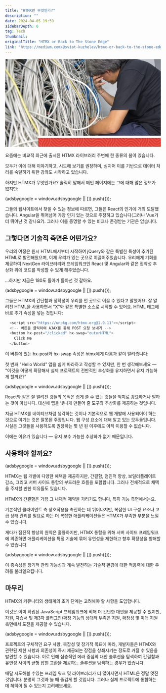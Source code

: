 ```yaml
---
title: "HTMX란 무엇인가?"
description: ""
date: 2024-04-05 19:59
sidebarDepth: 0
tag: Tech
thumbnail: 
originalTitle: "HTMX or Back to The Stone Edge"
link: "https://medium.com/@sviat-kuzhelev/htmx-or-back-to-the-stone-edge-20f3b4c8d039"
---
```



<img src="./img/HTMXorBacktoTheStoneEdge_0.png" />

요즘에는 비교적 최근에 출시된 HTMX 라이브러리 주변에 한 종류의 붐이 있습니다.

모두가 이에 대해 이야기하고, 시도해 보기를 권장하며, 심지어 이를 기반으로 데이터 처리를 숙달하기 위한 강좌도 시작하고 있습니다.

하지만 HTMX가 무엇인가요? 솔직히 말해서 메인 페이지에는 그에 대해 많은 정보가 없지만:

<!-- ui-log 수평형 -->
<ins class="adsbygoogle"
  style="display:block"
  data-ad-client="ca-pub-4877378276818686"
  data-ad-slot="9743150776"
  data-ad-format="auto"
  data-full-width-responsive="true"></ins>
<component is="script">
(adsbygoogle = window.adsbygoogle || []).push({});
</component>

그들의 웹사이트에서 찾을 수 있는 정보에 따르면, 그들은 React의 인기에 거의 도달했습니다. Angular을 뛰어넘어 가장 인기 있는 것으로 주장하고 있습니다(그러나 Vue가 더 뛰어난 것 같나요?). 그러나 이를 증명할 수 있는 비교나 존경받는 기관은 없습니다.

## 그렇다면 기술적 측면은 어떤가요?

우리의 여정은 원시 HTML에서부터 시작하여 jQuery와 같은 특별한 특성이 추가된 HTML로 발전해왔으며, 이제 우리가 있는 곳으로 이끌어주었습니다. 우리에게 기회를 제공하여 NextGen 라이브러리와 프레임워크인 React 및 Angular와 같은 접착성 추상화 위에 코드를 작성할 수 있게 해주었습니다.

...하지만 지금은 180도 돌아가 돌아선 것 같아요.

<!-- ui-log 수평형 -->
<ins class="adsbygoogle"
  style="display:block"
  data-ad-client="ca-pub-4877378276818686"
  data-ad-slot="9743150776"
  data-ad-format="auto"
  data-full-width-responsive="true"></ins>
<component is="script">
(adsbygoogle = window.adsbygoogle || []).push({});
</component>

그들은 HTMX의 간단함과 정확성이 우리를 먼 곳으로 이끌 수 있다고 말했어요. 잘 알려진 HTML을 사용하면서 "X"와 같은 특별한 소스로 시작할 수 있어요. HTML 태그에 바로 추가 속성을 넣는 것입니다:

```js
  <script src="https://unpkg.com/htmx.org@1.9.11"></script>
  <!-- 버튼을 클릭하여 AJAX를 통해 POST 요청 보내기 -->
  <button hx-post="/clicked" hx-swap="outerHTML">
    Click Me
  </button>
```

이 버튼에 있는 hx-post와 hx-swap 속성은 htmx에게 다음과 같이 알려줍니다:

첫 번째 "Hello World" 앱을 쉽게 따라하고 작성할 수 있지만, 한 번 생각해보세요 — "이것을 어떻게 확장해서 실제 프로젝트의 전반적인 추상화를 유지하면서 유지 가능하게 할까요?"

<!-- ui-log 수평형 -->
<ins class="adsbygoogle"
  style="display:block"
  data-ad-client="ca-pub-4877378276818686"
  data-ad-slot="9743150776"
  data-ad-format="auto"
  data-full-width-responsive="true"></ins>
<component is="script">
(adsbygoogle = window.adsbygoogle || []).push({});
</component>

React와 같은 잘 알려진 것들의 목적은 쉽게 쓸 수 있는 것들을 억지로 강요하거나 말하는 것이 아닙니다. 대신에 앱을 빛나게 만들어 줄 도구와 추상화를 제공하는 것입니다.

지금 HTMX를 네이티브처럼 생각하는 것이나 기본적으로 웹 개발에 사용되어야 하는 것으로 여기는 것은 잘못된 주장입니다. 웹 구성 요소에 대해 알고 있는 모두들입니다. 사실은 그것들을 사용하도록 권장하는 몇 년 된 이후에도 아직 이용할 수 없습니다.

이에는 이유가 있습니다 — 유지 보수 가능한 추상화가 없기 때문입니다.

## 사용해야 할까요?

<!-- ui-log 수평형 -->
<ins class="adsbygoogle"
  style="display:block"
  data-ad-client="ca-pub-4877378276818686"
  data-ad-slot="9743150776"
  data-ad-format="auto"
  data-full-width-responsive="true"></ins>
<component is="script">
(adsbygoogle = window.adsbygoogle || []).push({});
</component>

HTMX는 웹 개발에 다양한 혜택을 제공하지만, 간결함, 점진적 향상, 보일러플레이트 감소, 그리고 서버 사이드 통합의 부드러운 흐름을 포함합니다. 그러나 전체적으로 채택을 주저할 만한 이유들도 있습니다.

HTMX의 간결함은 가끔 그 내재적 제약을 가리기도 합니다, 특히 기능 측면에서는요.

기본적인 클라이언트 측 상호작용을 촉진하는 데 뛰어나지만, 복잡한 UI 구성 요소나 고급 상태 관리를 필요로 하는 더 복잡한 애플리케이션들은 HTMX가 부족한 부분을 느낄 수 있습니다.

게다가 점진적 향상의 원칙은 훌륭하지만, HTMX 통합을 위해 서버 사이드 프레임워크에 의존하면 애플리케이션을 특정 기술에 묶어 유연성을 제한하고 향후 확장성을 방해할 수 있습니다.

<!-- ui-log 수평형 -->
<ins class="adsbygoogle"
  style="display:block"
  data-ad-client="ca-pub-4877378276818686"
  data-ad-slot="9743150776"
  data-ad-format="auto"
  data-full-width-responsive="true"></ins>
<component is="script">
(adsbygoogle = window.adsbygoogle || []).push({});
</component>

이 종속성은 장기적 관리 가능성과 계속 발전하는 기술적 환경에 대한 적응력에 대한 우려를 불러일으킵니다.

## 마무리

HTMX의 커뮤니티와 생태계의 초기 단계는 고려해야 할 사항을 도입합니다.

이것은 이미 확립된 JavaScript 프레임워크에 비해 더 간단한 대안을 제공할 수 있지만, 자원, 자습서 및 제3자 플러그인/확장 기능의 상대적 부족은 지원, 확장성 및 미래 지원 측면에서 도전을 제공할 수 있습니다.

<!-- ui-log 수평형 -->
<ins class="adsbygoogle"
  style="display:block"
  data-ad-client="ca-pub-4877378276818686"
  data-ad-slot="9743150776"
  data-ad-format="auto"
  data-full-width-responsive="true"></ins>
<component is="script">
(adsbygoogle = window.adsbygoogle || []).push({});
</component>

프로젝트의 구체적인 요구 사항, 복잡성 및 장기적 목표에 따라, 개발자들은 HTMX와 관련된 제한 사항과 의존성이 즉시 제공되는 장점을 상쇄시키는 정도로 커질 수 있음을 발견할 수 있습니다. 이로 인해 심층적인 에러 중심의 대안 솔루션을 탐색하여 간결함과 유연성 사이의 균형 잡힌 교환을 제공하는 솔루션을 탐색하는 경우가 있습니다.

매달 시도해볼 수있는 프레임 워크 및 라이브러리가 더 많아지면서 HTML은 정말 멋진 것입니다. 분명히 그것과 놀 때 즐겁게 할 것입니다. 그러나 실제 프로젝트에 통합하는 데 혜택이 될 수 있는지 고려해보세요.